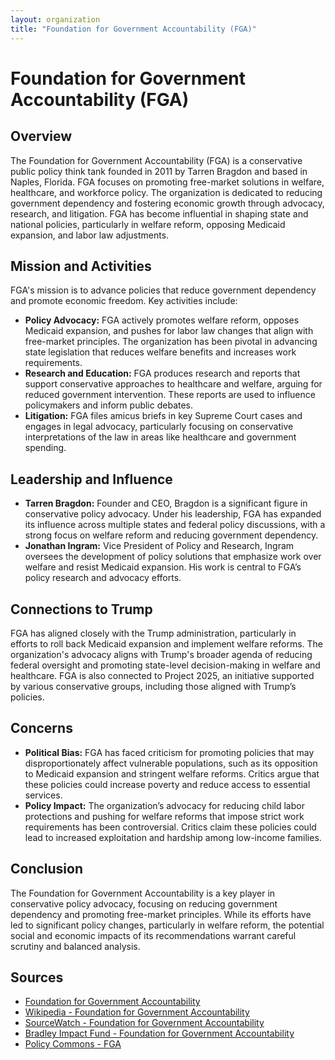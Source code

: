 ```yaml
---
layout: organization
title: "Foundation for Government Accountability (FGA)"
---
```


# Foundation for Government Accountability (FGA)

## Overview
The Foundation for Government Accountability (FGA) is a conservative public policy think tank founded in 2011 by Tarren Bragdon and based in Naples, Florida. FGA focuses on promoting free-market solutions in welfare, healthcare, and workforce policy. The organization is dedicated to reducing government dependency and fostering economic growth through advocacy, research, and litigation. FGA has become influential in shaping state and national policies, particularly in welfare reform, opposing Medicaid expansion, and labor law adjustments.

## Mission and Activities
FGA's mission is to advance policies that reduce government dependency and promote economic freedom. Key activities include:
- **Policy Advocacy:** FGA actively promotes welfare reform, opposes Medicaid expansion, and pushes for labor law changes that align with free-market principles. The organization has been pivotal in advancing state legislation that reduces welfare benefits and increases work requirements.
- **Research and Education:** FGA produces research and reports that support conservative approaches to healthcare and welfare, arguing for reduced government intervention. These reports are used to influence policymakers and inform public debates.
- **Litigation:** FGA files amicus briefs in key Supreme Court cases and engages in legal advocacy, particularly focusing on conservative interpretations of the law in areas like healthcare and government spending.

## Leadership and Influence
- **Tarren Bragdon:** Founder and CEO, Bragdon is a significant figure in conservative policy advocacy. Under his leadership, FGA has expanded its influence across multiple states and federal policy discussions, with a strong focus on welfare reform and reducing government dependency.
- **Jonathan Ingram:** Vice President of Policy and Research, Ingram oversees the development of policy solutions that emphasize work over welfare and resist Medicaid expansion. His work is central to FGA’s policy research and advocacy efforts.

## Connections to Trump
FGA has aligned closely with the Trump administration, particularly in efforts to roll back Medicaid expansion and implement welfare reforms. The organization's advocacy aligns with Trump's broader agenda of reducing federal oversight and promoting state-level decision-making in welfare and healthcare. FGA is also connected to Project 2025, an initiative supported by various conservative groups, including those aligned with Trump’s policies.

## Concerns
- **Political Bias:** FGA has faced criticism for promoting policies that may disproportionately affect vulnerable populations, such as its opposition to Medicaid expansion and stringent welfare reforms. Critics argue that these policies could increase poverty and reduce access to essential services.
- **Policy Impact:** The organization’s advocacy for reducing child labor protections and pushing for welfare reforms that impose strict work requirements has been controversial. Critics claim these policies could lead to increased exploitation and hardship among low-income families.

## Conclusion
The Foundation for Government Accountability is a key player in conservative policy advocacy, focusing on reducing government dependency and promoting free-market principles. While its efforts have led to significant policy changes, particularly in welfare reform, the potential social and economic impacts of its recommendations warrant careful scrutiny and balanced analysis.

## Sources
- [Foundation for Government Accountability](https://thefga.org)
- [Wikipedia - Foundation for Government Accountability](https://en.wikipedia.org/wiki/Foundation_for_Government_Accountability)
- [SourceWatch - Foundation for Government Accountability](https://www.sourcewatch.org)
- [Bradley Impact Fund - Foundation for Government Accountability](https://www.bradleyimpactfund.org)
- [Policy Commons - FGA](https://policycommons.net)
